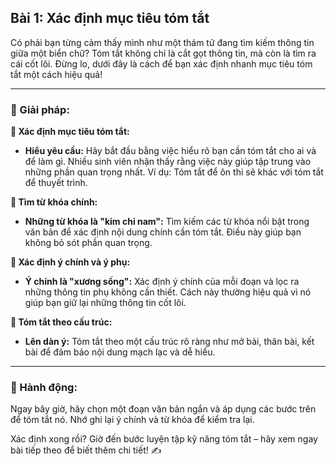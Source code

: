 ## Bài 1: Xác định mục tiêu tóm tắt

Có phải bạn từng cảm thấy mình như một thám tử đang tìm kiếm thông tin giữa một biển chữ? Tóm tắt không chỉ là cắt gọt thông tin, mà còn là tìm ra cái cốt lõi. Đừng lo, dưới đây là cách để bạn xác định nhanh mục tiêu tóm tắt một cách hiệu quả!

---

### 📌 Giải pháp:

**🔹 Xác định mục tiêu tóm tắt:**
- **Hiểu yêu cầu:** Hãy bắt đầu bằng việc hiểu rõ bạn cần tóm tắt cho ai và để làm gì. Nhiều sinh viên nhận thấy rằng việc này giúp tập trung vào những phần quan trọng nhất. Ví dụ: Tóm tắt để ôn thi sẽ khác với tóm tắt để thuyết trình.

**🔹 Tìm từ khóa chính:**
- **Những từ khóa là "kim chỉ nam":** Tìm kiếm các từ khóa nổi bật trong văn bản để xác định nội dung chính cần tóm tắt. Điều này giúp bạn không bỏ sót phần quan trọng.

**🔹 Xác định ý chính và ý phụ:**
- **Ý chính là "xương sống":** Xác định ý chính của mỗi đoạn và lọc ra những thông tin phụ không cần thiết. Cách này thường hiệu quả vì nó giúp bạn giữ lại những thông tin cốt lõi.

**🔹 Tóm tắt theo cấu trúc:**
- **Lên dàn ý:** Tóm tắt theo một cấu trúc rõ ràng như mở bài, thân bài, kết bài để đảm bảo nội dung mạch lạc và dễ hiểu.

---

### 🚀 Hành động:

Ngay bây giờ, hãy chọn một đoạn văn bản ngắn và áp dụng các bước trên để tóm tắt nó. Nhớ ghi lại ý chính và từ khóa để kiểm tra lại.

Xác định xong rồi? Giờ đến bước luyện tập kỹ năng tóm tắt – hãy xem ngay bài tiếp theo để biết thêm chi tiết! ✍️